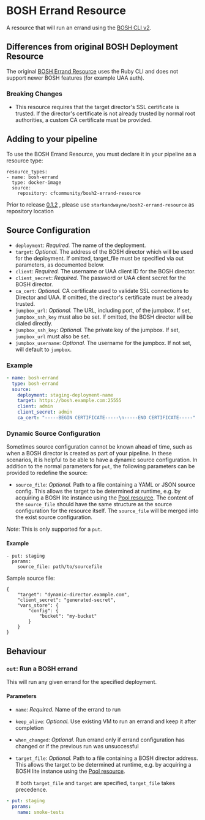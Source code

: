 # BOSH Errand Resource

A resource that will run an errand using the [BOSH CLI v2](https://bosh.io/docs/cli-v2.html).

## Differences from original BOSH Deployment Resource

The original [BOSH Errand Resource](https://github.com/cloudfoundry-community/bosh-errand-resource)
uses the Ruby CLI and does not support newer BOSH features (for example UAA auth).

### Breaking Changes

* This resource requires that the target director's SSL certificate is trusted. If the director's certificate is not
 already trusted by normal root authorities, a custom CA certificate must be provided.

## Adding to your pipeline

To use the BOSH Errand Resource, you must declare it in your pipeline as a resource type:

```
resource_types:
- name: bosh-errand
  type: docker-image
  source:
    repository: cfcommunity/bosh2-errand-resource
```

Prior to release [0.1.2](https://github.com/cloudfoundry-community/bosh2-errand-resource/releases/tag/v0.1.2) , please use `starkandwayne/bosh2-errand-resource` as repository location

## Source Configuration

* `deployment`: *Required.* The name of the deployment.
* `target`: *Optional.* The address of the BOSH director which will be used for the deployment. If omitted, target_file
  must be specified via out parameters, as documented below.
* `client`: *Required.* The username or UAA client ID for the BOSH director.
* `client_secret`: *Required.* The password or UAA client secret for the BOSH director.
* `ca_cert`: *Optional.* CA certificate used to validate SSL connections to Director and UAA. If omitted, the director's
  certificate must be already trusted.
* `jumpbox_url`: *Optional.* The URL, including port, of the jumpbox. If set, `jumpbox_ssh_key` must also be set. If omitted,
  the BOSH director will be dialed directly.
* `jumpbox_ssh_key`: *Optional.* The private key of the jumpbox. If set, `jumpbox_url` must also be set.
* `jumpbox_username`: *Optional.* The username for the jumpbox. If not set, will default to `jumpbox`.

### Example

``` yaml
- name: bosh-errand
  type: bosh-errand
  source:
    deployment: staging-deployment-name
    target: https://bosh.example.com:25555
    client: admin
    client_secret: admin
    ca_cert: "-----BEGIN CERTIFICATE-----\n-----END CERTIFICATE-----"
```

### Dynamic Source Configuration

Sometimes source configuration cannot be known ahead of time, such as when a BOSH director is created as part of your
pipeline. In these scenarios, it is helpful to be able to have a dynamic source configuration. In addition to the
normal parameters for `put`, the following parameters can be provided to redefine the source:

* `source_file`: *Optional.* Path to a file containing a YAML or JSON source config. This allows the target to be determined
  at runtime, e.g. by acquiring a BOSH lite instance using the
  [Pool resource](https://github.com/concourse/pool-resource). The content of the `source_file` should have the same
  structure as the source configuration for the resource itself. The `source_file` will be merged into the exist source
  configuration.

_Note_: This is only supported for a `put`.

#### Example

```
- put: staging
  params:
    source_file: path/to/sourcefile
```

Sample source file:

```
{
    "target": "dynamic-director.example.com",
    "client_secret": "generated-secret",
    "vars_store": {
        "config": {
            "bucket": "my-bucket"
        }
    }
}
```

## Behaviour

### `out`: Run a BOSH errand

This will run any given errand for the specified deployment.

#### Parameters

* `name`: *Required.* Name of the errand to run

* `keep_alive`: *Optional.* Use existing VM to run an errand and keep it after completion

* `when_changed`: *Optional.* Run errand only if errand configuration has changed or if the previous run was unsuccessful

* `target_file`: *Optional.* Path to a file containing a BOSH director address.
  This allows the target to be determined at runtime, e.g. by acquiring a BOSH
  lite instance using the [Pool
  resource](https://github.com/concourse/pool-resource).

  If both `target_file` and `target` are specified, `target_file` takes
  precedence.

``` yaml
- put: staging
  params:
    name: smoke-tests
```
